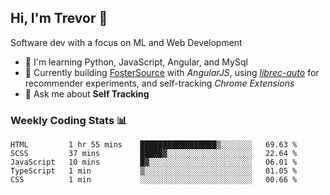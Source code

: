## Hi, I'm Trevor 👋

Software dev with a focus on ML and Web Development

- 🌱 I'm learning Python, JavaScript, Angular, and MySql
- 🔧 Currently building [FosterSource](https://github.com/blueprintboulder/f21s22-foster-source.git) with _AngularJS_, using [_librec-auto_](https://github.com/that-recsys-lab/librec-auto.git) for recommender experiments, and self-tracking _Chrome Extensions_
- 💬 Ask me about **Self Tracking**

### Weekly Coding Stats 📊
<!--START_SECTION:waka-->
```text
HTML         1 hr 55 mins    █████████████████▒░░░░░░░   69.63 % 
SCSS         37 mins         █████▓░░░░░░░░░░░░░░░░░░░   22.64 % 
JavaScript   10 mins         █▓░░░░░░░░░░░░░░░░░░░░░░░   06.01 % 
TypeScript   1 min           ▒░░░░░░░░░░░░░░░░░░░░░░░░   01.05 % 
CSS          1 min           ░░░░░░░░░░░░░░░░░░░░░░░░░   00.66 % 
```
<!--END_SECTION:waka-->

<!-- ### 🔧 Tools I Love

<p>
  <img height="20" alt="Python" src="https://img.shields.io/badge/python-%2314354C.svg?&style=for-the-badge&logo=python&logoColor=white"/>
  <img height="20" alt="JavaScript" src="https://img.shields.io/badge/javascript%20-%23323330.svg?&style=for-the-badge&logo=javascript&logoColor=%23F7DF1E"/>
</p> -->



<!--

Here are some ideas to get you started:

- 🔭 I’m currently working on (way to add branches committed on)
- 🌱 I’m currently learning Web Frameworks and Machine Learning! (Lisp, JS (react & angular), Python, and __)
- 💬 Ask me about ...
- 📫 How to reach me: 
- 😄 Pronouns: He/Him/His
- ⚡ Fun fact: ...

that-recsys-lab
-->
